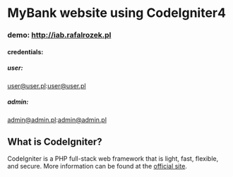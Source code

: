 # MyBank website using CodeIgniter4
### demo: http://iab.rafalrozek.pl

#### credentials:
##### user:
user@user.pl:user@user.pl

##### admin:
admin@admin.pl:admin@admin.pl

## What is CodeIgniter?

CodeIgniter is a PHP full-stack web framework that is light, fast, flexible, and secure. 
More information can be found at the [official site](http://codeigniter.com).

